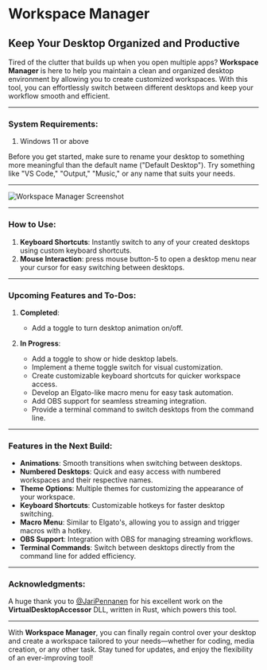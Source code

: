 # Workspace Manager

## Keep Your Desktop Organized and Productive

Tired of the clutter that builds up when you open multiple apps? **Workspace Manager** is here to help you maintain a clean and organized desktop environment by allowing you to create customized workspaces. With this tool, you can effortlessly switch between different desktops and keep your workflow smooth and efficient.



---

### **System Requirements:**

1) Windows 11 or above

Before you get started, make sure to rename your desktop to something more meaningful than the default name ("Default Desktop"). Try something like "VS Code," "Output," "Music," or any name that suits your needs.

---

![Workspace Manager Screenshot](https://github.com/snehccurry/Workspace-Manager/assets/59841219/2eae7b7a-397c-48d0-a8b1-1e232700ec23)

---

### **How to Use:**

1. **Keyboard Shortcuts**: Instantly switch to any of your created desktops using custom keyboard shortcuts.
2. **Mouse Interaction**: press mouse button-5 to open a desktop menu near your cursor for easy switching between desktops.

---

### **Upcoming Features and To-Dos:**

1. **Completed**:
   - Add a toggle to turn desktop animation on/off.
   
2. **In Progress**:
   - Add a toggle to show or hide desktop labels.
   - Implement a theme toggle switch for visual customization.
   - Create customizable keyboard shortcuts for quicker workspace access.
   - Develop an Elgato-like macro menu for easy task automation.
   - Add OBS support for seamless streaming integration.
   - Provide a terminal command to switch desktops from the command line.

---

### **Features in the Next Build:**

- **Animations**: Smooth transitions when switching between desktops.
- **Numbered Desktops**: Quick and easy access with numbered workspaces and their respective names.
- **Theme Options**: Multiple themes for customizing the appearance of your workspace.
- **Keyboard Shortcuts**: Customizable hotkeys for faster desktop switching.
- **Macro Menu**: Similar to Elgato's, allowing you to assign and trigger macros with a hotkey.
- **OBS Support**: Integration with OBS for managing streaming workflows.
- **Terminal Commands**: Switch between desktops directly from the command line for added efficiency.

---

### **Acknowledgments:**

A huge thank you to [@JariPennanen](https://github.com/Ciantic) for his excellent work on the **VirtualDesktopAccessor** DLL, written in Rust, which powers this tool.

---

With **Workspace Manager**, you can finally regain control over your desktop and create a workspace tailored to your needs—whether for coding, media creation, or any other task. Stay tuned for updates, and enjoy the flexibility of an ever-improving tool!
